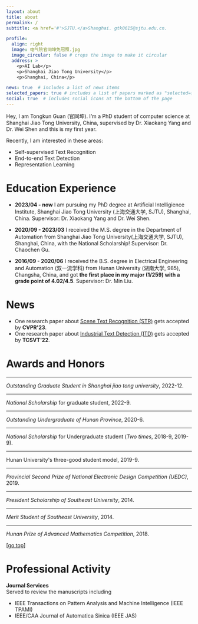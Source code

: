 ```yaml
---
layout: about
title: about
permalink: /
subtitle: <a href='#'>SJTU.</a>Shanghai. gtk0615@sjtu.edu.cn.

profile:
  align: right
  image: 电气院官同坤免冠照.jpg
  image_circular: false # crops the image to make it circular
  address: >
    <p>AI Lab</p>
    <p>Shanghai Jiao Tong University</p>
    <p>Shanghai, China</p>

news: true  # includes a list of news items
selected_papers: true # includes a list of papers marked as "selected={true}"
social: true  # includes social icons at the bottom of the page
---
```


Hey, I am Tongkun Guan (官同坤). I’m a PhD student of computer science at Shanghai Jiao Tong University, China, supervised by Dr. Xiaokang Yang and Dr. Wei Shen and this is my first year.

Recently, I am interested in these areas:

- Self-supervised Text Recognition
- End-to-end Text Detection
- Representation Learning

**Education Experience**
=== 
- **2023/04 - now** I am pursuing my PhD degree at Artificial Intelligience Institute, Shanghai Jiao Tong University (上海交通大学, SJTU), Shanghai, China. Supervisor: Dr. Xiaokang Yang and Dr. Wei Shen.

- **2020/09 - 2023/03** I received the M.S. degree in the Department of Automation from Shanghai Jiao Tong University(上海交通大学, SJTU), Shanghai, China, with the National Scholarship! Supervisor: Dr. Chaochen Gu.

- **2016/09 - 2020/06** I received the B.S. degree in Electrical Engineering and Automation (双一流学科) from Hunan University (湖南大学, 985), Changsha, China, and got **the first place in my major (1/259) with a grade point of 4.02/4.5**. Supervisor: Dr. Min Liu.

<!--Tongkun Guan received the M.S. degree in the Department of Automation from Shanghai Jiao Tong University, Shanghai, China, in 2023.
and received the B.S. degree in Electrical Engineering and Automation from Hunan University, Changsha, China, in 2020. He is currently pursuing the PhD degree with the MoE Key Lab of Artificial Intelligence, AI Institute, Shanghai Jiao Tong University, and works with his supervisor Dr. Xiaokang Yang and Dr. Wei Shen. He has wide research interests mainly including computer vision, text detection, image processing, and text recognition.-->

<!--Put your address / P.O. box / other info right below your picture. You can also disable any these elements by editing `profile` property of the YAML header of your `_pages/about.md`. Edit `_bibliography/papers.bib` and Jekyll will render your [publications page](/al-folio/publications/) automatically.-->

<!--Link to your social media connections, too. This theme is set up to use [Font Awesome icons](http://fortawesome.github.io/Font-Awesome/) and [Academicons](https://jpswalsh.github.io/academicons/), like the ones below. Add your Facebook, Twitter, LinkedIn, Google Scholar, or just disable all of them.-->

<!-- >I look forward to starting a meaningful and wonderful Ph.D. period and proceeding with the corresponding exercise after my M.S. graduation in 2020. It would be very grateful for your passionate advice~~ -->  

**News**
=== 
- One research paper about [Scene Text Recognition (STR)](https://arxiv.org/abs/2203.03382) gets accepted by **CVPR'23**.
- One research paper about [Industrial Text Detection (ITD)](https://ieeexplore.ieee.org/abstract/document/9726175) gets accepted by **TCSVT'22**.


**Awards and Honors**
===  

---
*Outstanding Graduate Student in Shanghai jiao tong university*, 2022-12.  

---
*National Scholarship* for graduate student, 2022-9.  

---
*Outstanding Undergraduate of Hunan Province*, 2020-6.  

---
*National Scholarship* for Undergraduate student (*Two times*, 2018-9, 2019-9).  

---
Hunan University's three-good student model, 2019-9.

---
*Provincial Second Prize of National Electronic Design Competition (UEDC)*, 2019.  

---
*President Scholarship of Southeast University*, 2014.

---
*Merit Student of Southeast University*, 2014.

---
*Hunan Prize of Advanced Mathematics Competition*, 2018.  

[[go top](https://tongkunguan.github.io/)]  

**Professional Activity** 
===

**Journal Services**  
Served to review the manuscripts including  
- IEEE Transactions on Pattern Analysis and Machine Intelligence (IEEE TPAMI)
- IEEE/CAA Journal of Automatica Sinica (IEEE JAS) 

<!-- ---  
**Conference Services**  
Served to review the manuscripts including  
- CVPR / ECCV
- NeurIPS / AAAI
- ICIP / IJCNN / ACCV / ICONIP / ICMLA / ICASSP -->

<!-- For more information  
===  
Here is my CV [[English Version](https://alanlusun.github.io/files/CV_LuChangsheng_EN.pdf), [中文简历](https://alanlusun.github.io/files/CV_LuChangsheng_CN.pdf)].

[[go top](https://tongkunguan.github.io/)] -->
